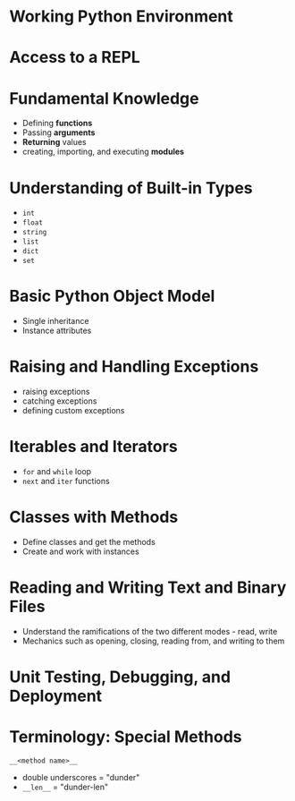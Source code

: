 # Working Python Environment


# Access to a REPL


# Fundamental Knowledge

- Defining **functions**
- Passing **arguments**
- **Returning** values
- creating, importing, and executing **modules**


# Understanding of Built-in Types

- `int`
- `float`
- `string`
- `list`
- `dict`
- `set`


# Basic Python Object Model

- Single inheritance
- Instance attributes


# Raising and Handling Exceptions

- raising exceptions
- catching exceptions
- defining custom exceptions


# Iterables and Iterators

- `for` and `while` loop
- `next` and `iter` functions


# Classes with Methods

- Define classes and get the methods
- Create and work with instances


# Reading and Writing Text and Binary Files

- Understand the ramifications of the two different modes - read, write
- Mechanics such as opening, closing, reading from, and writing to them


# Unit Testing, Debugging, and Deployment


# Terminology: Special Methods

`__<method name>__`

- double underscores = "dunder"
- `__len__` = "dunder-len"
